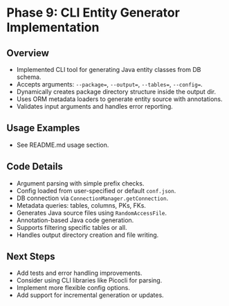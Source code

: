 # Phase 9: CLI Entity Generator Implementation

## Overview

- Implemented CLI tool for generating Java entity classes from DB schema.
- Accepts arguments: `--package=`, `--output=`, `--tables=`, `--config=`.
- Dynamically creates package directory structure inside the output dir.
- Uses ORM metadata loaders to generate entity source with annotations.
- Validates input arguments and handles error reporting.

## Usage Examples

- See README.md usage section.

## Code Details

- Argument parsing with simple prefix checks.
- Config loaded from user-specified or default `conf.json`.
- DB connection via `ConnectionManager.getConnection`.
- Metadata queries: tables, columns, PKs, FKs.
- Generates Java source files using `RandomAccessFile`.
- Annotation-based Java code generation.
- Supports filtering specific tables or all.
- Handles output directory creation and file writing.

## Next Steps

- Add tests and error handling improvements.
- Consider using CLI libraries like Picocli for parsing.
- Implement more flexible config options.
- Add support for incremental generation or updates.
